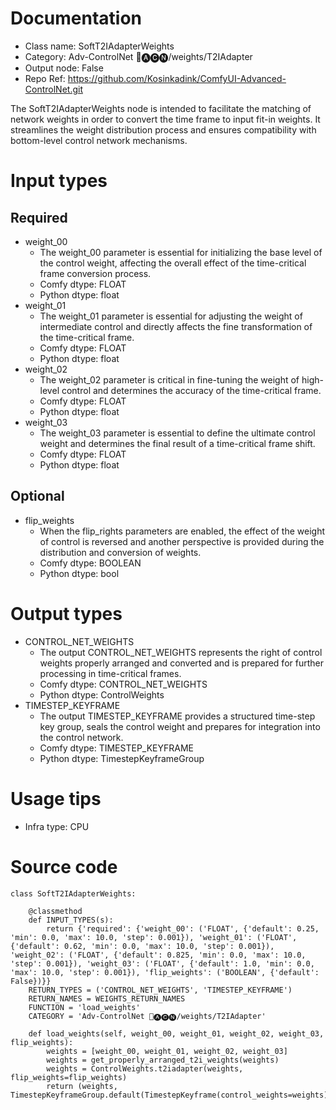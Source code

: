 # Documentation
- Class name: SoftT2IAdapterWeights
- Category: Adv-ControlNet 🛂🅐🅒🅝/weights/T2IAdapter
- Output node: False
- Repo Ref: https://github.com/Kosinkadink/ComfyUI-Advanced-ControlNet.git

The SoftT2IAdapterWeights node is intended to facilitate the matching of network weights in order to convert the time frame to input fit-in weights. It streamlines the weight distribution process and ensures compatibility with bottom-level control network mechanisms.

# Input types
## Required
- weight_00
    - The weight_00 parameter is essential for initializing the base level of the control weight, affecting the overall effect of the time-critical frame conversion process.
    - Comfy dtype: FLOAT
    - Python dtype: float
- weight_01
    - The weight_01 parameter is essential for adjusting the weight of intermediate control and directly affects the fine transformation of the time-critical frame.
    - Comfy dtype: FLOAT
    - Python dtype: float
- weight_02
    - The weight_02 parameter is critical in fine-tuning the weight of high-level control and determines the accuracy of the time-critical frame.
    - Comfy dtype: FLOAT
    - Python dtype: float
- weight_03
    - The weight_03 parameter is essential to define the ultimate control weight and determines the final result of a time-critical frame shift.
    - Comfy dtype: FLOAT
    - Python dtype: float
## Optional
- flip_weights
    - When the flip_rights parameters are enabled, the effect of the weight of control is reversed and another perspective is provided during the distribution and conversion of weights.
    - Comfy dtype: BOOLEAN
    - Python dtype: bool

# Output types
- CONTROL_NET_WEIGHTS
    - The output CONTROL_NET_WEIGHTS represents the right of control weights properly arranged and converted and is prepared for further processing in time-critical frames.
    - Comfy dtype: CONTROL_NET_WEIGHTS
    - Python dtype: ControlWeights
- TIMESTEP_KEYFRAME
    - The output TIMESTEP_KEYFRAME provides a structured time-step key group, seals the control weight and prepares for integration into the control network.
    - Comfy dtype: TIMESTEP_KEYFRAME
    - Python dtype: TimestepKeyframeGroup

# Usage tips
- Infra type: CPU

# Source code
```
class SoftT2IAdapterWeights:

    @classmethod
    def INPUT_TYPES(s):
        return {'required': {'weight_00': ('FLOAT', {'default': 0.25, 'min': 0.0, 'max': 10.0, 'step': 0.001}), 'weight_01': ('FLOAT', {'default': 0.62, 'min': 0.0, 'max': 10.0, 'step': 0.001}), 'weight_02': ('FLOAT', {'default': 0.825, 'min': 0.0, 'max': 10.0, 'step': 0.001}), 'weight_03': ('FLOAT', {'default': 1.0, 'min': 0.0, 'max': 10.0, 'step': 0.001}), 'flip_weights': ('BOOLEAN', {'default': False})}}
    RETURN_TYPES = ('CONTROL_NET_WEIGHTS', 'TIMESTEP_KEYFRAME')
    RETURN_NAMES = WEIGHTS_RETURN_NAMES
    FUNCTION = 'load_weights'
    CATEGORY = 'Adv-ControlNet 🛂🅐🅒🅝/weights/T2IAdapter'

    def load_weights(self, weight_00, weight_01, weight_02, weight_03, flip_weights):
        weights = [weight_00, weight_01, weight_02, weight_03]
        weights = get_properly_arranged_t2i_weights(weights)
        weights = ControlWeights.t2iadapter(weights, flip_weights=flip_weights)
        return (weights, TimestepKeyframeGroup.default(TimestepKeyframe(control_weights=weights)))
```